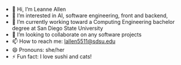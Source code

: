 - 👋 Hi, I’m Leanne Allen
- 👀 I’m interested in AI, software engineering, front and backend, 
- 🌱 I’m currently working toward a Computing Engineering bachelor degree at San Diego 
      State University
- 💞️ I’m looking to collaborate on any software projects
- 📫 How to reach me: lallen5511@sdsu.edu
- 😄 Pronouns: she/her
- ⚡ Fun fact: I love sushi and cats!

<!---
leanneallen/leanneallen is a ✨ special ✨ repository because its `README.md` (this file) appears on your GitHub profile.
You can click the Preview link to take a look at your changes.
--->
